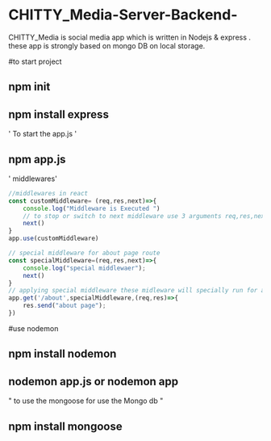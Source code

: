 # CHITTY_Media-Server-Backend-
CHITTY_Media is social media app which is written in Nodejs &amp; express . these app is strongly based on mongo DB on local storage. 
 
 
 
 #to start project 
## npm init 
## npm install express
' To start the app.js '
## npm app.js

' middlewares'

```Javascript
//middlewares in react
const customMiddleware= (req,res,next)=>{
    console.log("Middleware is Executed ")
    // to stop or switch to next middleware use 3 arguments req,res,next as perameter for middleware  
    next()
}
app.use(customMiddleware)

// special middleware for about page route
const specialMiddleware=(req,res,next)=>{
    console.log("special middlewaer");
    next()
}
// applying special middleware these midleware will specially run for about page route 
app.get('/about',specialMiddleware,(req,res)=>{
    res.send("about page");
})
```


#use nodemon
## npm install nodemon
## nodemon app.js or nodemon app

" to use the mongoose for use  the Mongo db "
## npm install mongoose
